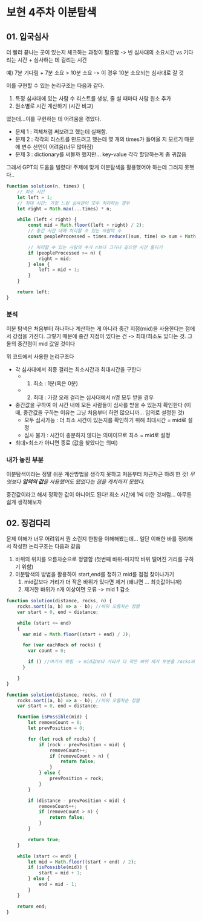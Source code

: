 # 보현 4주차 이분탐색

## 01. 입국심사

더 빨리 끝나는 곳이 있는지 체크하는 과정이 필요함
-> 빈 심사대의 소요시간 vs 기다리는 시간 + 심사하는 데 걸리는 시간

예) 7분 기다림 + 7분 소요 > 10분 소요 -> 이 경우 10분 소요되는 심사대로 갈 것

이를 구현할 수 있는 논리구조는 다음과 같다.

1. 특정 심사대에 있는 사람 수 리스트를 생성, 줄 설 때마다 사람 원소 추가
2. 원소별로 시간 계산하기 (시간 비교)

였는데...이를 구현하는 데 어려움을 겪었다.

- 문제 1 : 객체처럼 써보려고 했는데 실패함.
- 문제 2 : 각각의 리스트를 만드려고 했는데 몇 개의 times가 들어올 지 모르기 때문에 변수 선언이 어려움(너무 많아짐)
- 문제 3 : dictionary를 써볼까 했지만... key-value 각각 할당하는게 좀 귀찮음

그래서 GPT의 도움을 빌렸다!
주제에 맞게 이분탐색을 활용했어야 하는데 그러지 못햇다..

```JavaScript
function solution(n, times) {
    // 최소 시간
    let left = 1;
    // 최대 시간: 가장 느린 심사관이 모두 처리하는 경우
    let right = Math.max(...times) * n;

    while (left < right) {
        const mid = Math.floor((left + right) / 2);
        // 중간 시간 내에 처리할 수 있는 사람의 수
        const peopleProcessed = times.reduce((sum, time) => sum + Math.floor(mid / time), 0);

        // 처리할 수 있는 사람의 수가 n보다 크거나 같으면 시간 줄이기
        if (peopleProcessed >= n) {
            right = mid;
        } else {
            left = mid + 1;
        }
    }

    return left;
}
```

### 분석

이분 탐색은 처음부터 하나하나 계산하는 게 아니라 중간 지점(mid)을 사용한다는 점에서 강점을 가진다.
그렇기 때문에 중간 지점이 있다는 건 -> 최대/최소도 있다는 것. 그 둘의 중간점이 mid 값일 것이다

위 코드에서 사용한 논리구조다

- 각 심사대에서 최종 걸리는 최소시간과 최대시간을 구한다
  - 1. 최소 : 1분(혹은 0분)
  - 2. 최대 : 가장 오래 걸리는 심사대에서 n명 모두 받을 경우
- 중간값을 구하여 이 시간 내에 모든 사람들이 심사를 받을 수 있는지 확인한다
  (이때, 중간값을 구하는 이유는 그냥 처음부터 하면 많으니까... 임의로 설정한 것)
  - 모두 심사가능 : 더 최소 시간이 있는지를 확인하기 위해 최대시간 = mid로 설정
  - 심사 불가 : 시간이 충분하지 않다는 의미이므로 최소 = mid로 설정
- 최대>최소가 아니면 종료 (값을 찾았다는 의미)

### 내가 놓친 부분

이분탐색이라는 정말 쉬운 계산방법을 생각지 못하고 처음부터 차근차근 하려 한 것!
_무엇보다 **임의의 값**을 사용했어도 됐었다는 점을 캐치하지 못했다._

중간값이라고 해서 정확한 값이 아니어도 된다! 최소 시간에 1씩 더한 것처럼...
아무튼 쉽게 생각해보자

## 02. 징검다리

문제 이해가 너무 어려워서 뭔 소린지 한참을 이해해봤는데...
일단 이해한 바를 정리해서 작성한 논리구조는 다음과 같음

1. 바위의 위치를 오름차순으로 정렬함 (첫번째 바위-마지막 바위 떨어진 거리를 구하기 위함)
2. 이분탐색의 방법을 활용하여 start,end를 정하고 mid를 점점 찾아나가기
   1. mid값보다 거리가 더 작은 바위가 있다면 제거 (왜냐면 ... 최솟값이니까)
   2. 제거한 바위가 n개 이상이면 오류 -> mid 1 감소

```JavaScript
function solution(distance, rocks, n) {
    rocks.sort((a, b) => a - b); //바위 오름차순 정렬
    var start = 0, end = distance;

    while (start <= end)
    {
      var mid = Math.floor((start + end) / 2);

      for (var eachRock of rocks) {
        var count = 0;

        if () //여기서 막힘 -> mid값보다 거리가 더 작은 바위 제거 부분을 rocks의 하나하나 판단해야하는지...
      }

    }
}
```

```JavaScript
function solution(distance, rocks, n) {
    rocks.sort((a, b) => a - b); //바위 오름차순 정렬
    var start = 0, end = distance;

    function isPossible(mid) {
        let removeCount = 0;
        let prevPosition = 0;

        for (let rock of rocks) {
            if (rock - prevPosition < mid) {
                removeCount++;
                if (removeCount > n) {
                    return false;
                }
            } else {
                prevPosition = rock;
            }
        }

        if (distance - prevPosition < mid) {
            removeCount++;
            if (removeCount > n) {
                return false;
            }
        }

        return true;
    }

    while (start <= end) {
        let mid = Math.floor((start + end) / 2);
        if (isPossible(mid)) {
            start = mid + 1;
        } else {
            end = mid - 1;
        }
    }

    return end;
}
```
